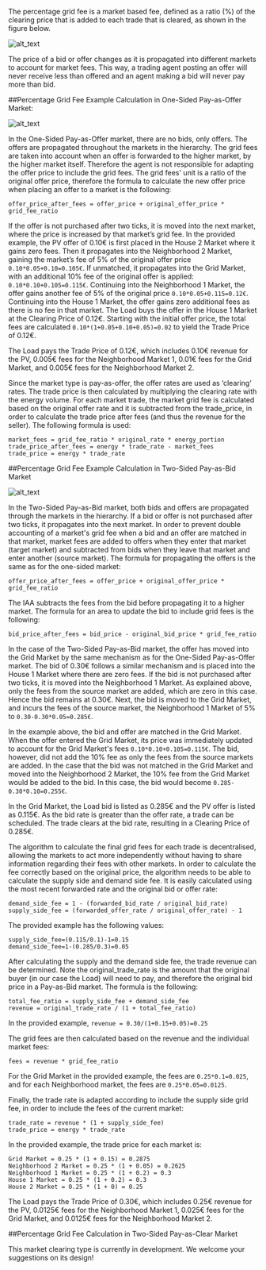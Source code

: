 The percentage grid fee is a market based fee, defined as a ratio (%) of the clearing price that is added to each trade that is cleared, as shown in the figure below.

![alt_text](images/image1.png "image_tooltip")

The price of a bid or offer changes as it is propagated into different markets to account for market fees. This way, a trading agent posting an offer will never receive less than offered and an agent making a bid will never pay more than bid.

##Percentage Grid Fee Example Calculation in One-Sided Pay-as-Offer Market:


![alt_text](images/image2.png "image_tooltip")


In the One-Sided Pay-as-Offer market, there are no bids, only offers. The offers are propagated throughout the markets in the hierarchy. The grid fees are taken into account when an offer is forwarded to the higher market, by the higher market itself. Therefore the agent is not responsible for adapting the offer price to include the grid fees. The grid fees' unit is a ratio of the original offer price, therefore the formula to calculate the new offer price when placing an offer to a market is the following:

```
offer_price_after_fees = offer_price + original_offer_price * grid_fee_ratio
```

If the offer is not purchased after two ticks, it is moved into the next market, where the price is increased by that market’s grid fee. In the provided example, the PV offer of 0.10€ is first placed in the House 2 Market where it gains zero fees. Then it propagates into the Neighborhood 2 Market, gaining the market’s fee of 5% of the original offer price `0.10*0.05+0.10=0.105€`.  If unmatched, it propagates into the Grid Market, with an additional 10% fee of the original offer is applied: `0.10*0.10+0.105=0.115€`. Continuing into the Neighborhood 1 Market, the offer gains another fee of 5% of the original price `0.10*0.05+0.115=0.12€`. Continuing into the House 1 Market, the offer gains zero additional fees as there is no fee in that market. The Load buys the offer in the House 1 Market at the Clearing Price of 0.12€. Starting with the initial offer price, the total fees are calculated  `0.10*(1+0.05+0.10+0.05)=0.02` to yield the Trade Price of 0.12€.

The Load pays the Trade Price of 0.12€, which includes 0.10€ revenue for the PV, 0.005€ fees for the Neighborhood Market 1, 0.01€ fees for the Grid Market, and 0.005€ fees for the Neighborhood Market 2.

Since the market type is pay-as-offer, the offer rates are used as ‘clearing’ rates. The trade price is then calculated by multiplying the clearing rate with the energy volume. For each market trade, the market grid fee is calculated based on the original offer rate and it is subtracted from the trade_price, in order to calculate the trade price after fees (and thus the revenue for the seller). The following formula is used:

```
market_fees = grid_fee_ratio * original_rate * energy_portion
trade_price_after_fees = energy * trade_rate - market_fees
trade_price = energy * trade_rate
```

##Percentage Grid Fee Example Calculation in Two-Sided Pay-as-Bid Market

![alt_text](images/image3.png "image_tooltip")


In the Two-Sided Pay-as-Bid market, both bids and offers are propagated through the markets in the hierarchy. If a bid or offer is not purchased after two ticks, it propagates into the next market. In order to prevent double accounting of a market's grid fee when a bid and an offer are matched in that market, market fees are added to offers when they enter that market (target market) and subtracted from bids when they leave that market and enter another (source market). The formula for propagating the offers is the same as for the one-sided market:

```
offer_price_after_fees = offer_price + original_offer_price * grid_fee_ratio
```

The IAA subtracts the fees from the bid before propagating it to a higher market. The formula for an area to update the bid to include grid fees is the following: 

```
bid_price_after_fees = bid_price - original_bid_price * grid_fee_ratio
```

In the case of the Two-Sided Pay-as-Bid market, the offer has moved into the Grid Market by the same mechanism as for the One-Sided Pay-as-Offer market. The bid of 0.30€ follows a similar mechanism and is placed into the House 1 Market where there are zero fees. If the bid is not purchased after two ticks, it is moved into the Neighborhood 1 Market. As explained above, only the fees from the source market are added, which are zero in this case. Hence the bid remains at 0.30€. Next, the bid is moved to the Grid Market, and incurs the fees of the source market, the Neighborhood 1 Market of 5% to `0.30-0.30*0.05=0.285€`.

In the example above, the bid and offer are matched in the Grid Market. When the offer entered the Grid Market, its price was immediately updated to account for the Grid Market's fees `0.10*0.10+0.105=0.115€`. The bid, however, did not add the 10% fee as only the fees from the source markets are added. In the case that the bid was not matched in the Grid Market and moved into the Neighborhood 2 Market, the 10% fee from the Grid Market would be added to the bid. In this case, the bid would become `0.285-0.30*0.10=0.255€`. 

In the Grid Market, the Load bid is listed as 0.285€ and the PV offer is listed as 0.115€. As the bid rate is greater than the offer rate, a trade can be scheduled. The trade clears at the bid rate, resulting in a Clearing Price of 0.285€.

The algorithm to calculate the final grid fees for each trade is decentralised, allowing the markets to act more independently without having to share information regarding their fees with other markets. In order to calculate the fee correctly based on the original price, the algorithm needs to be able to calculate the supply side and demand side fee. It is easily calculated using the most recent forwarded rate and the original bid or offer rate:

```
demand_side_fee = 1 - (forwarded_bid_rate / original_bid_rate)
supply_side_fee = (forwarded_offer_rate / original_offer_rate) - 1
```

The provided example has the following values: 

```
supply_side_fee=(0.115/0.1)-1=0.15
demand_side_fee=1-(0.285/0.3)=0.05
```

After calculating the supply and the demand side fee, the trade revenue can be determined. Note the original_trade_rate is the amount that the original buyer (in our case the Load) will need to pay, and therefore the original bid price in a Pay-as-Bid market. The formula is the following:

```
total_fee_ratio = supply_side_fee + demand_side_fee
revenue = original_trade_rate / (1 + total_fee_ratio)
```

In the provided example, `revenue = 0.30/(1+0.15+0.05)=0.25`

The grid fees are then calculated based on the revenue and the individual market fees:

```
fees = revenue * grid_fee_ratio
```

For the Grid Market in the provided example, the fees are `0.25*0.1=0.025`, and for each Neighborhood market, the fees are `0.25*0.05=0.0125`.

Finally, the trade rate is adapted according to include the supply side grid fee, in order to include the fees of the current market:

```
trade_rate = revenue * (1 + supply_side_fee)
trade_price = energy * trade_rate
```

In the provided example, the trade price for each market is:
```
Grid Market = 0.25 * (1 + 0.15) = 0.2875
Neighborhood 2 Market = 0.25 * (1 + 0.05) = 0.2625 
Neighborhood 1 Market = 0.25 * (1 + 0.2) = 0.3
House 1 Market = 0.25 * (1 + 0.2) = 0.3
House 2 Market = 0.25 * (1 + 0) = 0.25
```

The Load pays the Trade Price of 0.30€, which includes 0.25€ revenue for the PV, 0.0125€ fees for the Neighborhood Market 1, 0.025€ fees for the Grid Market, and 0.0125€ fees for the Neighborhood Market 2.

##Percentage Grid Fee Calculation in Two-Sided Pay-as-Clear Market

This market clearing type is currently in development. We welcome your suggestions on its design!
